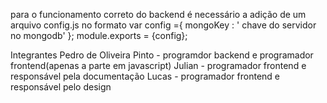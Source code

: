 para o funcionamento correto do backend é necessário a adição de um arquivo config.js no formato
var config ={
    mongoKey : ' chave do servidor no mongodb'
};
module.exports = {config};

Integrantes
Pedro de Oliveira Pinto - programdor backend e programador frontend(apenas a parte em javascript)
Julian - programador frontend e responsável pela documentação
Lucas - programador frontend e responsável pelo design
